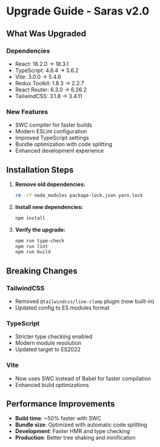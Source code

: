 # Upgrade Guide - Saras v2.0

## What Was Upgraded

### Dependencies
- React: 18.2.0 → 18.3.1
- TypeScript: 4.6.4 → 5.6.2
- Vite: 3.0.0 → 5.4.6
- Redux Toolkit: 1.8.3 → 2.2.7
- React Router: 6.3.0 → 6.26.2
- TailwindCSS: 3.1.8 → 3.4.11

### New Features
- SWC compiler for faster builds
- Modern ESLint configuration
- Improved TypeScript settings
- Bundle optimization with code splitting
- Enhanced development experience

## Installation Steps

1. **Remove old dependencies:**
   ```bash
   rm -rf node_modules package-lock.json yarn.lock
   ```

2. **Install new dependencies:**
   ```bash
   npm install
   ```

3. **Verify the upgrade:**
   ```bash
   npm run type-check
   npm run lint
   npm run build
   ```

## Breaking Changes

### TailwindCSS
- Removed `@tailwindcss/line-clamp` plugin (now built-in)
- Updated config to ES modules format

### TypeScript
- Stricter type checking enabled
- Modern module resolution
- Updated target to ES2022

### Vite
- Now uses SWC instead of Babel for faster compilation
- Enhanced build optimizations

## Performance Improvements

- **Build time**: ~50% faster with SWC
- **Bundle size**: Optimized with automatic code splitting
- **Development**: Faster HMR and type checking
- **Production**: Better tree shaking and minification
